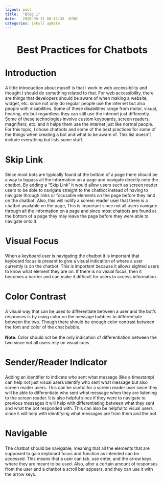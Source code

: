 ```yaml
---
layout: post
title:  "Blog 1"
date:   2020-09-11 08:12:38 -0700
categories: jekyll update
---
```

<style>
h1{
    text-align: center;
    font-size: 32px;
}
h2{
    font-size: 28px;
}
</style>
<h1>Best Practices for Chatbots</h1>
<h2>Introduction</h2>
<p>A little introduction about myself is that I work in web accessibility and thought I should do something related to that. For web accessibility, there are things that developers should be aware of when making a website, widget, etc. since not only do regular people use the internet but also people with disabilities. Some of these disabilities range from motor, visual, hearing, etc but regardless they can still use the internet just differently. Some of these technologies involve custom keyboards, screen readers, magnifiers, etc. and it helps them use the internet just like normal people. For this topic, I chose chatbots and some of the best practices for some of the things when creating a bot and what to be aware of. This list doesn't include everything but lists some stuff.</p>
<h2>Skip Link</h2>
<p>Since most bots are typically found at the bottom of a page there should be a way to bypass all the information on a page and navigate directly onto the chatbot. By adding a “Skip Link” it would allow users such as screen reader users to be able to navigate straight to the chatbot instead of having to navigate through links or focusable elements on the page before they land on the chatbot. Also, this will notify a screen reader user that there is a chatbot available on the page, This is important since not all users navigate through all the information on a page and since most chatbots are found at the bottom of a page they may leave the page before they were able to navigate onto it.</p>
<h2>Visual Focus</h2>
<p>When a keyboard user is navigating the chatbot it is important that keyboard focus is present to give a visual indication of where a user currently is on the chatbot. This is important because it allows sighted users to know what element they are on. If there is no visual focus, then it becomes a barrier and can make it difficult for users to access information.</p>
<h2>Color Contrast</h2>
<p>A visual way that can be used to differentiate between a user and the bot’s responses is by using color on the message bubbles to differentiate between the two. Though there should be enough color contrast between the font and color of the chat bubble.
<br><br>
<strong>Note:</strong> Color should not be the only indication of differentiation between the two since not all users rely on visual cues.</p>
<h2>Sender/Reader Indicator</h2>
<p>Adding an identifier to indicate who sent what message (like a timestamp) can help not just visual users identify who sent what message but also screen reader users. This can be useful for a screen reader user since they will be able to differentiate who sent what message when they are listening to the screen reader. It is also helpful since if they were to navigate to previous messages it will help with differentiating between what they sent and what the bot responded with. This can also be helpful to visual users since it will help with identifying what messages are from them and the bot.</p>
<h2>Navigable</h2>
<p>The chatbot should be navigable, meaning that all the elements that are supposed to gain keyboard focus and function as intended can be accessed. This means that a user can tab, use enter, and the arrow keys where they are meant to be used. Also, after a certain amount of responses from the user and a chatbot a scroll bar appears, and they can use it with the arrow keys.</p>
